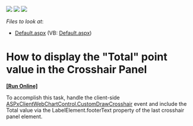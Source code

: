 <!-- default badges list -->
![](https://img.shields.io/endpoint?url=https://codecentral.devexpress.com/api/v1/VersionRange/128574469/13.2.7%2B)
[![](https://img.shields.io/badge/Open_in_DevExpress_Support_Center-FF7200?style=flat-square&logo=DevExpress&logoColor=white)](https://supportcenter.devexpress.com/ticket/details/E5099)
[![](https://img.shields.io/badge/📖_How_to_use_DevExpress_Examples-e9f6fc?style=flat-square)](https://docs.devexpress.com/GeneralInformation/403183)
<!-- default badges end -->
<!-- default file list -->
*Files to look at*:

* [Default.aspx](./CS/WebSite/Default.aspx) (VB: [Default.aspx](./VB/WebSite/Default.aspx))
<!-- default file list end -->
# How to display the "Total" point value in the Crosshair Panel
<!-- run online -->
**[[Run Online]](https://codecentral.devexpress.com/e5099/)**
<!-- run online end -->


<p>To accomplish this task, handle the client-side <a href="http://documentation.devexpress.com/#AspNet/DevExpressXtraChartsWebScriptsASPxClientWebChartControl_CustomDrawCrosshairtopic"><u>ASPxClientWebChartControl.CustomDrawCrosshair</u></a> event and include the Total value via the LabelElement.footerText property of the last crosshair panel element.</p>

<br/>


